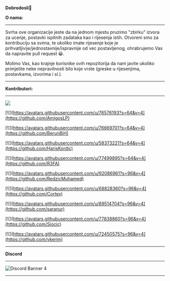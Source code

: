 **Dobrodosli**👋


**O nama:**
<hr>
Svrha ove organizacije jeste da na jednom mjestu pruzimo "zbirku" izvora za ucenje, postavki ispitnih zadataka kao i rijesenja istih. Otvoreni smo za kontribuciju sa svima, te ukoliko imate rijesenje koje je prihvatljivije/jednostavnije/ispravnije od vec postavljenog, ohrabrujemo Vas da napravite pull request 😀.

Molimo Vas, kao krajnje korisnike ovih repozitorija da nam javite ukoliko primjetite neke nepravilnosti bilo koje vrste (greske u rijesenjima, postavkama, izvorima i sl.).
<hr>

**Kontributori:**
<hr>

[![](https://avatars.githubusercontent.com/u/58472052?s=96&v=4)](https://github.com/AdivonSlav) 


[![](https://avatars.githubusercontent.com/u/76576193?s=64&v=4](https://github.com/AmigosLP)


[![](https://avatars.githubusercontent.com/u/76669701?s=64&v=4](https://github.com/BerunBiH)

[![](https://avatars.githubusercontent.com/u/58373221?s=64&v=4](https://github.com/HarisKordic)

[![](https://avatars.githubusercontent.com/u/77499895?s=64&v=4](https://github.com/R3FA)

[![](https://avatars.githubusercontent.com/u/92086961?s=96&v=4](https://github.com/RedzicMuhamed)

[![](https://avatars.githubusercontent.com/u/68828360?s=96&v=4](https://github.com/Cortex)

[![](https://avatars.githubusercontent.com/u/89514704?s=96&v=4](https://github.com/saranur)

[![](https://avatars.githubusercontent.com/u/77838860?s=96&v=4](https://github.com/Siocic)

[![](https://avatars.githubusercontent.com/u/72450575?s=96&v=4](https://github.com/vkerim)


<hr>

**Discord**
<hr>


![Discord Banner 4](https://discordapp.com/api/guilds/787773373748740128/widget.png?style=banner4)


<hr>
